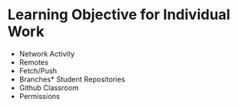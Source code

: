 # Learning Objective for Individual Work

* Network Activity
* Remotes
* Fetch/Push
* Branches* Student Repositories
* Github Classroom
* Permissions